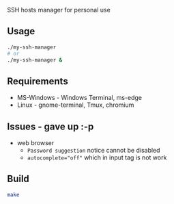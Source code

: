 SSH hosts manager for personal use

## Usage
```sh
./my-ssh-manager
# or
./my-ssh-manager &
```

## Requirements
* MS-Windows - Windows Terminal, ms-edge
* Linux - gnome-terminal, Tmux, chromium

## Issues - gave up :-p
* web browser
    * `Password suggestion` notice cannot be disabled
    * `autocomplete="off"` which in input tag is not work

## Build
```sh
make
```
